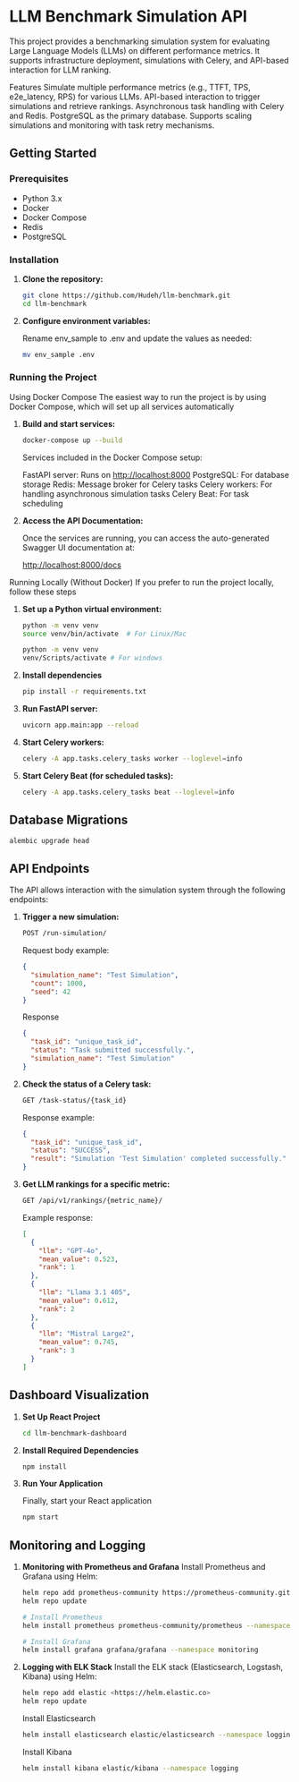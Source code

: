 # LLM Benchmark Simulation API

This project provides a benchmarking simulation system for evaluating Large Language Models (LLMs) on different performance metrics. It supports infrastructure deployment, simulations with Celery, and API-based interaction for LLM ranking.

Features
Simulate multiple performance metrics (e.g., TTFT, TPS, e2e_latency, RPS) for various LLMs.
API-based interaction to trigger simulations and retrieve rankings.
Asynchronous task handling with Celery and Redis.
PostgreSQL as the primary database.
Supports scaling simulations and monitoring with task retry mechanisms.

## Getting Started

### Prerequisites

- Python 3.x
- Docker
- Docker Compose
- Redis
- PostgreSQL

### Installation

1. **Clone the repository:**

   ```bash
   git clone https://github.com/Hudeh/llm-benchmark.git
   cd llm-benchmark
   ```

2. **Configure environment variables:**

   Rename env_sample to .env and update the values as needed:

   ```bash
   mv env_sample .env
   ```

### Running the Project

Using Docker Compose
The easiest way to run the project is by using Docker Compose, which will set up all services automatically

1. **Build and start services:**

   ```bash
   docker-compose up --build
   ```

   Services included in the Docker Compose setup:

   FastAPI server: Runs on <http://localhost:8000>
   PostgreSQL: For database storage
   Redis: Message broker for Celery tasks
   Celery workers: For handling asynchronous simulation tasks
   Celery Beat: For task scheduling

2. **Access the API Documentation:**

   Once the services are running, you can access the auto-generated Swagger UI documentation at:

   <http://localhost:8000/docs>

Running Locally (Without Docker)
If you prefer to run the project locally, follow these steps

1. **Set up a Python virtual environment:**

   ```bash
   python -m venv venv
   source venv/bin/activate  # For Linux/Mac
   ```

   ```bash
   python -m venv venv
   venv/Scripts/activate # For windows
   ```

2. **Install dependencies**

   ```bash
   pip install -r requirements.txt
   ```

3. **Run FastAPI server:**

   ```bash
   uvicorn app.main:app --reload
   ```

4. **Start Celery workers:**

   ```bash
   celery -A app.tasks.celery_tasks worker --loglevel=info
   ```

5. **Start Celery Beat (for scheduled tasks):**

   ```bash
   celery -A app.tasks.celery_tasks beat --loglevel=info
   ```

## Database Migrations

```bash
alembic upgrade head
```

## API Endpoints

The API allows interaction with the simulation system through the following endpoints:

1. **Trigger a new simulation:**

   ```bash
   POST /run-simulation/
   ```

   Request body example:

   ```json
   {
     "simulation_name": "Test Simulation",
     "count": 1000,
     "seed": 42
   }
   ```

   Response

   ```json
   {
     "task_id": "unique_task_id",
     "status": "Task submitted successfully.",
     "simulation_name": "Test Simulation"
   }
   ```

2. **Check the status of a Celery task:**

   ```bash
   GET /task-status/{task_id}
   ```

   Response example:

   ```json
   {
     "task_id": "unique_task_id",
     "status": "SUCCESS",
     "result": "Simulation 'Test Simulation' completed successfully."
   }
   ```

3. **Get LLM rankings for a specific metric:**

   ```bash
   GET /api/v1/rankings/{metric_name}/
   ```

   Example response:

   ```json
   [
     {
       "llm": "GPT-4o",
       "mean_value": 0.523,
       "rank": 1
     },
     {
       "llm": "Llama 3.1 405",
       "mean_value": 0.612,
       "rank": 2
     },
     {
       "llm": "Mistral Large2",
       "mean_value": 0.745,
       "rank": 3
     }
   ]
   ```

## Dashboard Visualization

1. **Set Up React Project**

   ```bash
   cd llm-benchmark-dashboard
   ```

2. **Install Required Dependencies**

   ```bash
   npm install
   ```

3. **Run Your Application**

   Finally, start your React application

   ```bash
   npm start
   ```

## Monitoring and Logging

1. **Monitoring with Prometheus and Grafana**
    Install Prometheus and Grafana using Helm:

    ```bash
    helm repo add prometheus-community https://prometheus-community.github.io/helm-charts
    helm repo update

    # Install Prometheus
    helm install prometheus prometheus-community/prometheus --namespace monitoring

    # Install Grafana
    helm install grafana grafana/grafana --namespace monitoring
    ```

2. **Logging with ELK Stack**
    Install the ELK stack (Elasticsearch, Logstash, Kibana) using Helm:

    ```bash
    helm repo add elastic <https://helm.elastic.co>
    helm repo update
    ```

    Install Elasticsearch

    ```bash
    helm install elasticsearch elastic/elasticsearch --namespace logging
    ```

    Install Kibana

    ```bash
    helm install kibana elastic/kibana --namespace logging
    ```
